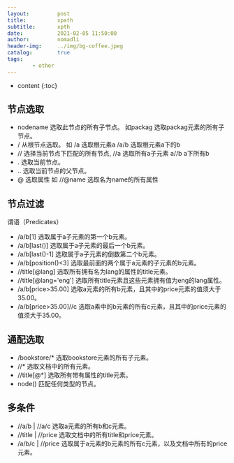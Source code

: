 ```yaml
---
layout:         post
title:          xpath
subtitle:       xpth
date:           2021-02-05 11:50:00
author:         nomadli
header-img:     ../img/bg-coffee.jpeg
catalog:        true
tags:
        - other
---
```


* content
{:toc}

## 节点选取
- nodename              选取此节点的所有子节点。 如packag 选取packag元素的所有子节点。
- /	                从根节点选取。 如 /a 选取根元素a /a/b 选取根元素a下的b
- //	                选择当前节点下匹配的所有节点, //a 选取所有a子元素 a//b a下所有b
- .	                选取当前节点。
- ..	                选取当前节点的父节点。
- @	                选取属性 如 //@name 选取名为name的所有属性

## 节点过滤
谓语（Predicates）
- /a/b[1]	        选取属于a子元素的第一个b元素。
- /a/b[last()]	        选取属于a子元素的最后一个b元素。
- /a/b[last()-1]	选取属于a子元素的倒数第二个b元素。
- /a/b[position()<3]	选取最前面的两个属于a元素的子元素的b元素。
- //title[@lang]	选取所有拥有名为lang的属性的title元素。
- //title[@lang='eng']	选取所有title元素且这些元素拥有值为eng的lang属性。
- /a/b[price>35.00]	选取a元素的所有b元素，且其中的price元素的值须大于35.00。
- /a/b[price>35.00]//c	选取a素中的b元素的所有c元素，且其中的price元素的值须大于35.00。

## 通配选取
- /bookstore/*	        选取bookstore元素的所有子元素。
- //*	                选取文档中的所有元素。
- //title[@*]	        选取所有带有属性的title元素。
- node()	        匹配任何类型的节点。

## 多条件
- //a/b | //a/c	        选取a元素的所有b和c元素。
- //title | //price	选取文档中的所有title和price元素。
- /a/b/c | //price	选取属于a元素的b元素的所有c元素，以及文档中所有的price元素。
